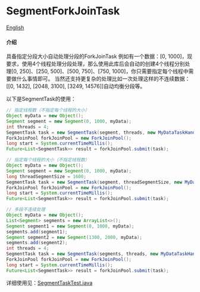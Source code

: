 # SegmentForkJoinTask

[English](https://gitee.com/wlfcolin_admin/SegmentForkJoinTask/blob/master/README.en.md)

#### 介绍
具备指定分段大小自动处理分段的ForkJoinTask
例如有一个数据：[0, 1000]，现要求，使用4个线程处理分段处理，那么使用此库后会自动的创建4个线程分别处理[0, 250]、[250, 500]、[500, 750]、[750, 1000]，你只需要指定每个线程中需要做什么事情即可。
当然还支持更复杂的处理比如一次处理这样的不连续数据：[[0, 1432], [2048, 3100], [3249, 14576]]自动均衡分段等。

以下是SegmentTask的使用：
``` java
// 指定线程数（不指定每个线程的大小）
Object myData = new Object();
Segment segment = new Segment(0, 1000, myData);
int threads = 4;
SegmentTask task = new SegmentTask(segment, threads, new MyDataTaskHandler());
ForkJoinPool forkJoinPool = new ForkJoinPool();
long start = System.currentTimeMillis();
Future<List<SegmentTask>> result = forkJoinPool.submit(task);

// 指定每个线程的大小（不指定线程数）
Object myData = new Object();
Segment segment = new Segment(0, 1000, myData);
long threadSegmentSize = 1600;
SegmentTask task = new SegmentTask(segment, threadSegmentSize, new MyDataTaskHandler());
ForkJoinPool forkJoinPool = new ForkJoinPool();
long start = System.currentTimeMillis();
Future<List<SegmentTask>> result = forkJoinPool.submit(task);

// 多段不连续处理
Object myData = new Object();
List<Segment> segments = new ArrayList<>();
Segment segment1 = new Segment(0, 1000, myData);
segments.add(segment1);
Segment segment2 = new Segment(1300, 2000, myData);
segments.add(segment2);
int threads = 4;
SegmentTask task = new SegmentTask(segments, threads, new MyDataTaskHandler());
ForkJoinPool forkJoinPool = new ForkJoinPool();
long start = System.currentTimeMillis();
Future<List<SegmentTask>> result = forkJoinPool.submit(task);
```

详细使用见：[SegmentTaskTest.java](https://gitee.com/wlfcolin_admin/SegmentForkJoinTask/blob/master/segment-forkjointask/src/test/java/me/andy5/segment_forkjointask/SegmentTaskTest.java)